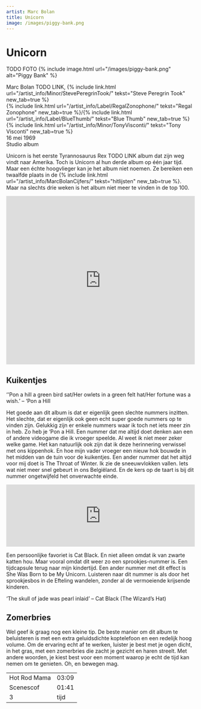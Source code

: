```yaml
---
artist: Marc Bolan
title: Unicorn
image: /images/piggy-bank.png
---
```


# Unicorn

TODO FOTO
{% include image.html url="/images/piggy-bank.png" alt="Piggy Bank" %}

<span class="bio-cd">
Marc Bolan TODO LINK, {% include link.html url="/artist_info/Minor/StevePeregrinTook/" tekst="Steve Peregrin Took" new_tab=true %}<br>
{% include link.html url="/artist_info/Label/RegalZonophone/" tekst="Regal Zonophone" new_tab=true %}/{% include link.html url="/artist_info/Label/BlueThumb/" tekst="Blue Thumb" new_tab=true %}<br>
{% include link.html url="/artist_info/Minor/TonyVisconti/" tekst="Tony Visconti" new_tab=true %}<br>
</span>
16 mei 1969<br>Studio album

<span class="engels">Unicorn</span> is het eerste Tyrannosaurus Rex TODO LINK album dat zijn weg vindt naar Amerika. Toch is <span class="engels">Unicorn</span> al hun derde album op één jaar tijd. Maar een échte hoogvlieger kan je het album niet noemen. Ze bereiken een twaalfde plaats in de {% include link.html url="/artist_info/MarcBolanCijfers/" tekst="hitlijsten" new_tab=true %}. Maar na slechts drie weken is het album niet meer te vinden in de top 100. 

<iframe width="100%" height="450" scrolling="no" frameborder="no" src="https://w.soundcloud.com/player/?url=https%3A//api.soundcloud.com/tracks/64119361&amp;auto_play=false&amp;hide_related=false&amp;show_comments=true&amp;show_user=true&amp;show_reposts=false&amp;visual=true"></iframe>

## Kuikentjes

<div class="uitgelicht">‘'Pon a hill a green bird sat/Her owlets in a green felt hat/Her fortune was a wish.’ – ‘Pon a Hill</div>

Het goede aan dit album is dat er eigenlijk geen slechte nummers inzitten. Het slechte, dat er eigenlijk ook geen echt super goede nummers op te vinden zijn. Gelukkig zijn er enkele nummers waar ik toch net iets meer zin in heb. Zo heb je <span class="engels">‘Pon a Hill</span>. Een nummer dat me altijd doet denken aan een of andere videogame die ik vroeger speelde. Al weet ik niet meer zeker welke game. Het kan natuurlijk ook zijn dat ik deze herinnering verwissel met ons kippenhok. En hoe mijn vader vroeger een nieuw hok bouwde in het midden van de tuin voor de kuikentjes. Een ander nummer dat het altijd voor mij doet is <span class="engels">The Throat of Winter</span>. Ik zie de sneeuwvlokken vallen. Iets wat niet meer snel gebeurt in ons Belgiëland. En de kers op de taart is bij dit nummer ongetwijfeld het onverwachte einde. 

<iframe width="100%" height="166" scrolling="no" frameborder="no" src="https://w.soundcloud.com/player/?url=https%3A//api.soundcloud.com/tracks/327449870&amp;color=ff5500&amp;auto_play=false&amp;hide_related=false&amp;show_comments=true&amp;show_user=true&amp;show_reposts=false"></iframe>

Een persoonlijke favoriet is <span class="engels">Cat Black</span>. En niet alleen omdat ik van zwarte katten hou. Maar vooral omdat dit weer zo een sprookjes-nummer is. Een tijdcapsule terug naar mijn kindertijd. Een ander nummer met dit effect is <span class="engels">She Was Born to be My Unicorn</span>. Luisteren naar dit nummer is als door het sprookjesbos in de Efteling wandelen, zonder al de vermoeiende krijsende kinderen. <div class = "uitgelicht">‘The skull of jade was pearl inlaid’ – Cat Black (The Wizard’s Hat)</div>

## Zomerbries

Wel geef ik graag nog een kleine tip. De beste manier om dit album te beluisteren is met een extra geluidsdichte koptelefoon en een redelijk hoog volume. Om de ervaring echt af te werken, luister je best met je ogen dicht, in het gras, met een zomerbries die zacht je gezicht en haren streelt. Met andere woorden, je kiest best voor een moment waarop je echt de tijd kan nemen om te genieten. Oh, en bewegen mag. 

<table>
	<tr>
		<td>Hot Rod Mama</td>
		<td>03:09</td>
	</tr>
	<tr>
		<td>Scenescof</td>
		<td>01:41</td>
	</tr>
	<tr>
		<td>3</td>
		<td>tijd</td>
	</tr>
</table>

<div class="witregel"> </div>
